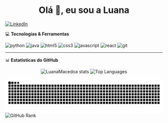 
<h1 align="center">Olá 👋, eu sou a Luana</h1>
 
[![LinkedIn](https://img.shields.io/badge/LinkedIn-0077B5?style=for-the-badge&logo=linkedin&logoColor=white)]( https://www.linkedin.com/in/luanamacedoa/)

💻 **Tecnologias & Ferramentas**  

<p align="left">
  <img src="https://cdn.jsdelivr.net/gh/devicons/devicon/icons/python/python-original.svg" height="40" alt="python" />
  <img src="https://cdn.jsdelivr.net/gh/devicons/devicon/icons/java/java-original.svg" height="40" alt="java" />
  <img src="https://cdn.jsdelivr.net/gh/devicons/devicon/icons/html5/html5-original.svg" height="40" alt="html5" />
  <img src="https://cdn.jsdelivr.net/gh/devicons/devicon/icons/css3/css3-original.svg" height="40" alt="css3" />
  <img src="https://cdn.jsdelivr.net/gh/devicons/devicon/icons/javascript/javascript-original.svg" height="40" alt="javascript" />
  <img src="https://cdn.jsdelivr.net/gh/devicons/devicon/icons/react/react-original.svg" height="40" alt="react" />
  <img src="https://cdn.jsdelivr.net/gh/devicons/devicon/icons/git/git-original.svg" height="40" alt="git" />
</p>

---

📊 **Estatísticas do GitHub**  

<p align="center">
  <img src="https://github-readme-stats.vercel.app/api?username=LuanaMacedoa&show_icons=true&theme=radical&hide=contribs" alt="LuanaMacedoa stats" height="140" />
  <img src="https://github-readme-stats.vercel.app/api/top-langs/?username=LuanaMacedoa&layout=compact&theme=radical" alt="Top Languages" height="160" />  
</p>

<picture align="center">
  <source media="(prefers-color-scheme: dark)" srcset="https://raw.githubusercontent.com/LuanaMacedoa/LuanaMacedoa/output/github-contribution-grid-snake-dark.svg">
  <source media="(prefers-color-scheme: light)" srcset="https://raw.githubusercontent.com/LuanaMacedoa/LuanaMacedoa/output/github-contribution-grid-snake-dark.svg">
  <img align="center" alt="github contribution grid snake animation" src="https://raw.githubusercontent.com/LuanaMacedoa/LuanaMacedoa/output/github-contribution-grid-snake.svg">
</picture>

<img src="https://github-profile-summary-cards.vercel.app/api/cards/profile-details?username=LuanaMacedoa&theme=radical" alt="GitHub Rank" height="160" />





